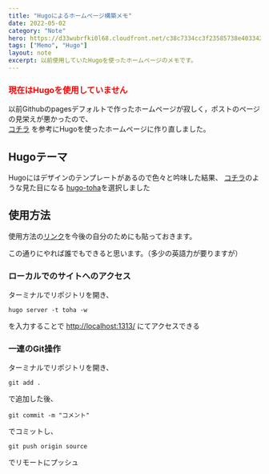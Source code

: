 ```yaml
---
title: "Hugoによるホームページ構築メモ"
date: 2022-05-02
category: "Note"
hero: https://d33wubrfki0l68.cloudfront.net/c38c7334cc3f23585738e40334284fddcaf03d5e/2e17c/images/hugo-logo-wide.svg
tags: ["Memo", "Hugo"]
layout: note
excerpt: 以前使用していたHugoを使ったホームページのメモです。
---
```


### <span style="color: red; ">現在はHugoを使用していません　</span>

以前Githubのpagesデフォルトで作ったホームページが寂しく，ポストのページの見栄えが悪かったので、  
[コチラ](https://zenn.dev/okaponta/articles/c302f58507febc) を参考にHugoを使ったホームページに作り直しました。  
<!--more-->

## Hugoテーマ

Hugoにはデザインのテンプレートがあるので色々と吟味した結果、
[コチラ](https://hugo-toha.github.io/)のような見た目になる
[hugo-toha](https://github.com/hugo-toha/hugo-toha.github.io)を選択しました

## 使用方法

使用方法の[リンク](https://toha-guides.netlify.app/posts/getting-started/  )を今後の自分のためにも貼っておきます。  

この通りにやれば誰でもできると思います。（多少の英語力が要りますが）

### ローカルでのサイトへのアクセス
ターミナルでリポジトリを開き、
```
hugo server -t toha -w
```
を入力することで
[http://localhost:1313/](http://localhost:1313/)
にてアクセスできる

### 一連のGit操作
ターミナルでリポジトリを開き、
```
git add .
```
で追加した後、
```
git commit -m "コメント"
```
でコミットし、
```
git push origin source
```
でリモートにプッシュ